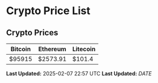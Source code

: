 # Crypto Price List

## Crypto Prices
| Bitcoin | Ethereum | Litecoin |
| ------- | -------- | -------- |
| $95915 | $2573.91 | $101.4 |
**Last Updated:** 2025-02-07 22:57 UTC
**Last Updated:** $DATE$
